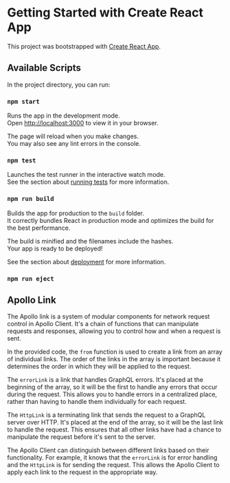 # Getting Started with Create React App

This project was bootstrapped with [Create React App](https://github.com/facebook/create-react-app).

## Available Scripts

In the project directory, you can run:

### `npm start`

Runs the app in the development mode.\
Open [http://localhost:3000](http://localhost:3000) to view it in your browser.

The page will reload when you make changes.\
You may also see any lint errors in the console.

### `npm test`

Launches the test runner in the interactive watch mode.\
See the section about [running tests](https://facebook.github.io/create-react-app/docs/running-tests) for more information.

### `npm run build`

Builds the app for production to the `build` folder.\
It correctly bundles React in production mode and optimizes the build for the best performance.

The build is minified and the filenames include the hashes.\
Your app is ready to be deployed!

See the section about [deployment](https://facebook.github.io/create-react-app/docs/deployment) for more information.

### `npm run eject`

## Apollo Link 
The Apollo link is a system of modular components for network request control in Apollo Client. It's a chain of functions that can manipulate requests and responses, allowing you to control how and when a request is sent.

In the provided code, the `from` function is used to create a link from an array of individual links. The order of the links in the array is important because it determines the order in which they will be applied to the request.

The `errorLink` is a link that handles GraphQL errors. It's placed at the beginning of the array, so it will be the first to handle any errors that occur during the request. This allows you to handle errors in a centralized place, rather than having to handle them individually for each request.

The `HttpLink` is a terminating link that sends the request to a GraphQL server over HTTP. It's placed at the end of the array, so it will be the last link to handle the request. This ensures that all other links have had a chance to manipulate the request before it's sent to the server.

The Apollo Client can distinguish between different links based on their functionality. For example, it knows that the `errorLink` is for error handling and the `HttpLink` is for sending the request. This allows the Apollo Client to apply each link to the request in the appropriate way.
